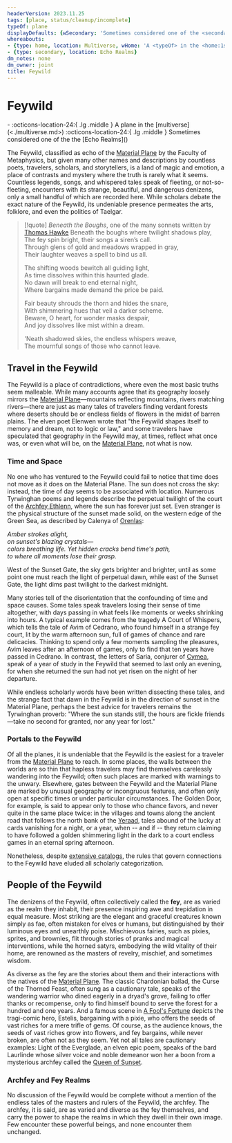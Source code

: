 ```yaml
---
headerVersion: 2023.11.25
tags: [place, status/cleanup/incomplete]
typeOf: plane
displayDefaults: {wSecondary: 'Sometimes considered one of the <secondary:1>'}
whereabouts:
- {type: home, location: Multiverse, wHome: 'A <typeOf> in the <home:1s>'}
- {type: secondary, location: Echo Realms}
dm_notes: none
dm_owner: joint
title: Feywild
---
```

# Feywild
<div class="grid cards ext-narrow-margin ext-one-column" markdown>
-    :octicons-location-24:{ .lg .middle } A plane in the [multiverse](<./multiverse.md>)  
    :octicons-location-24:{ .lg .middle } Sometimes considered one of the the [Echo Realms](<demiplanes-and-echo-realms/echo-realms.md>)  
</div>




The Feywild, classified as echo of the [Material Plane](<./material-plane.md>) by the Faculty of Metaphysics, but given many other names and descriptions by countless poets, travelers, scholars, and storytellers, is a land of magic and emotion, a place of contrasts and mystery where the truth is rarely what it seems. Countless legends, songs, and whispered tales speak of fleeting, or not-so-fleeting, encounters with its strange, beautiful, and dangerous denizens, only a small handful of which are recorded here. While scholars debate the exact nature of the Feywild, its undeniable presence permeates the arts, folklore, and even the politics of Taelgar.

> [!quote] *Beneath the Boughs*, one of the many sonnets written by [Thomas Hawke](<../people/tollenders/thomas-hawke.md>)
> Beneath the boughs where twilight shadows play,  
The fey spin bright, their songs a siren’s call.  
Through glens of gold and meadows wrapped in gray,  
Their laughter weaves a spell to bind us all.  
>
>The shifting woods bewitch all guiding light,    
>As time dissolves within this haunted glade.  
No dawn will break to end eternal night,  
Where bargains made demand the price be paid.
>
>Fair beauty shrouds the thorn and hides the snare,  
>With shimmering hues that veil a darker scheme.  
>Beware, O heart, for wonder masks despair,   
>And joy dissolves like mist within a dream.
>
> 'Neath shadowed skies, the endless whispers weave,  
> The mournful songs of those who cannot leave.

## Travel in the Feywild

The Feywild is a place of contradictions, where even the most basic truths seem malleable. While many accounts agree that its geography loosely mirrors the [Material Plane](<./material-plane.md>)—mountains reflecting mountains, rivers matching rivers—there are just as many tales of travelers finding verdant forests where deserts should be or endless fields of flowers in the midst of barren plains. The elven poet Elenwen wrote that "the Feywild shapes itself to memory and dream, not to logic or law," and some travelers have speculated that geography in the Feywild may, at times, reflect what once was, or even what will be, on the [Material Plane](<./material-plane.md>), not what is now. 
### Time and Space

No one who has ventured to the Feywild could fail to notice that time does not move as it does on the Material Plane. The sun does not cross the sky: instead, the time of day seems to be associated with location. Numerous Tyrwinghan poems and legends describe the perpetual twilight of the court of the [Archfey Ethlenn](<../people/extraplanar-powers/archfey-ethlenn.md>), where the sun has forever just set. Even stranger is the physical structure of the sunset made solid, on the western edge of the Green Sea, as described by Calenya of [Orenlas](<../gazetteer/upper-istaros/orenlas/orenlas.md>):

*Amber strokes alight,*  
*on sunset's blazing crystals—*  
*colors breathing life.*
*Yet hidden cracks bend time's path,*  
*to where all moments lose their grasp.*

West of the Sunset Gate, the sky gets brighter and brighter, until as some point one must reach the light of perpetual dawn, while east of the Sunset Gate, the light dims past twilight to the darkest midnight. 

Many stories tell of the disorientation that the confounding of time and space causes. Some tales speak travelers losing their sense of time altogether, with days passing in what feels like moments or weeks shrinking into hours. A typical example comes from the tragedy A Court of Whispers, which tells the tale of Avim of Cedrano, who found himself in a strange fey court, lit by the warm afternoon sun, full of games of chance and rare delicacies. Thinking to spend only a few moments sampling the pleasures, Avim leaves after an afternoon of games, only to find that ten years have passed in Cedrano. In contrast, the letters of Saria, conjurer of [Cymea](<../gazetteer/western-green-sea/realms/cymea.md>), speak of a year of study in the Feywild that seemed to last only an evening, for when she returned the sun had not yet risen on the night of her departure. 

While endless scholarly words have been written dissecting these tales, and the strange fact that dawn in the Feywild is in the direction of sunset in the Material Plane, perhaps the best advice for travelers remains the Tyrwinghan proverb: "Where the sun stands still, the hours are fickle friends—take no second for granted, nor any year for lost."
### Portals to the Feywild

Of all the planes, it is undeniable that the Feywild is the easiest for a traveler from the [Material Plane](<./material-plane.md>) to reach. In some places, the walls between the worlds are so thin that hapless travelers may find themselves carelessly wandering into the Feywild; often such places are marked with warnings to the unwary. Elsewhere, gates between the Feywild and the Material Plane are marked by unusual geography or incongruous features, and often only open at specific times or under particular circumstances. The Golden Door, for example, is said to appear only to those who chance favors, and never quite in the same place twice: in the villages and towns along the ancient road that follows the north bank of the [Yeraad](<../gazetteer/greater-chardon/yeraad.md>), tales abound of the lucky at cards vanishing for a night, or a year, when -- and if -- they return claiming to have followed a golden shimmering light in the dark to a court endless games in an eternal spring afternoon. 

Nonetheless, despite [extensive catalogs](<../things/books/the-lore-of-the-feywild.md>), the rules that govern connections to the Feywild have eluded all scholarly categorization. 
## People of the Feywild

The denizens of the Feywild, often collectively called the **fey**, are as varied as the realm they inhabit, their presence inspiring awe and trepidation in equal measure. Most striking are the elegant and graceful creatures known simply as fae, often mistaken for elves or humans, but distinguished by their luminous eyes and unearthly poise. Mischievous fairies, such as pixies, sprites, and brownies, flit through stories of pranks and magical interventions, while the horned satyrs, embodying the wild vitality of their home, are renowned as the masters of revelry, mischief, and sometimes wisdom. 

As diverse as the fey are the stories about them and their interactions with the natives of the [Material Plane](<./material-plane.md>). The classic Chardonian ballad, the Curse of the Thorned Feast, often sung as a cautionary tale, speaks of the wandering warrior who dined eagerly in a dryad's grove, failing to offer thanks or recompense, only to find himself bound to serve the forest for a hundred and one years. And a famous scene in [A Fool's Fortune](<../things/books/a-fool-s-fortune.md>) depicts the tragi-comic hero, Estelis, bargaining with a pixie, who offers the seeds of vast riches for a mere trifle of gems. Of course, as the audience knows, the seeds of vast riches grow into flowers, and fey bargains, while never broken, are often not as they seem. Yet not all tales are cautionary examples: Light of the Everglade, an elven epic poem, speaks of the bard Laurlinde whose silver voice and noble demeanor won her a boon from a mysterious archfey called the [Queen of Sunset](<../people/extraplanar-powers/cloudspinner.md>). 
### Archfey and Fey Realms

No discussion of the Feywild would be complete without a mention of the endless tales of the masters and rulers of the Feywild, the archfey. The archfey, it is said, are as varied and diverse as the fey themselves, and carry the power to shape the realms in which they dwell in their own image. Few encounter these powerful beings, and none encounter them unchanged. 

